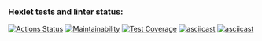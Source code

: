 ### Hexlet tests and linter status:
[![Actions Status](https://github.com/HKreoin/java-project-71/actions/workflows/hexlet-check.yml/badge.svg)](https://github.com/HKreoin/java-project-71/actions)
[![Maintainability](https://api.codeclimate.com/v1/badges/d06795edcb9b6fd2ad51/maintainability)](https://codeclimate.com/github/HKreoin/java-project-71/maintainability)
[![Test Coverage](https://api.codeclimate.com/v1/badges/d06795edcb9b6fd2ad51/test_coverage)](https://codeclimate.com/github/HKreoin/java-project-71/test_coverage)
[![asciicast](https://asciinema.org/a/haRQqMQmHtiSmlHsvynd6UE8B.svg)](https://asciinema.org/a/haRQqMQmHtiSmlHsvynd6UE8B)
[![asciicast](https://asciinema.org/a/Mjod7mkeC3vzB0kyUWv3dg0Ts.svg)](https://asciinema.org/a/Mjod7mkeC3vzB0kyUWv3dg0Ts)